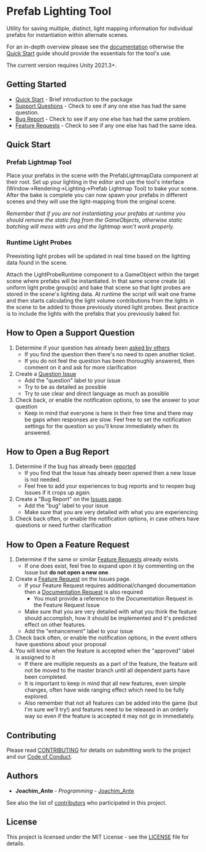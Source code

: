 # Prefab Lighting Tool

Utility for saving multiple, distinct, light mapping information for individual prefabs for instantiation within alternate scenes.

For an in-depth overview please see the [documentation](./docs/USAGE.md) otherwise the [Quick Start](#quick-start "Quick Start") guide should provide the essentials for the tool's use.

The current version requires Unity 2021.3+.

## Getting Started
* [Quick Start](#quick-start "Quick Start") - Brief introduction to the package
* [Support Questions](#how-to-open-a-support-question "Support Questions") - Check to see if any one else has had the same question.
* [Bug Report](#how-to-open-a-bug-report "Bug Report") - Check to see if any one else has had the same problem.
* [Feature Requests](#how-to-open-a-feature-request "Feature Requests") - Check to see if any one else has had the same idea.


## Quick Start

### Prefab Lightmap Tool

Place your prefabs in the scene with the PrefabLightmapData component at their root. Set up your lighting in the editor and use the tool's interface (Window->Rendering->Lighting->Prefab Lightmap Tool) to bake your scene. After the bake is complete you can now spawn your prefabs in different scenes and they will use the light-mapping from the original scene.

*Remember that if you are not instantiating your prefabs at runtime you should remove the static flag from the GameObjects, otherwise static batching will mess with uvs and the lightmap won't work properly.*

### Runtime Light Probes

Preexisting light probes will be updated in real time based on the lighting data found in the scene.

Attach the LightProbeRuntime component to a GameObject within the target scene where prefabs will be instantiated.  In that same scene create (a) uniform light probe group(s) and bake that scene so that light probes are stored in the scene's lighting data.  At runtime the script will wait one frame and then starts calculating the light volume contributions from the lights in the scene to be added to those previously stored light probes.  Best practice is to include the lights with the prefabs that you previously baked for.

## How to Open a Support Question
1. Determine if your question has already been [asked by others](https://github.com/Enterlucent/PrefabLightmapping/issues?q=label%3Aquestion+is%3Aall)
    * If you find the question then there's no need to open another ticket.
    * If you do not feel the question has been thoroughly answered, then comment on it and ask for more clarification
2. Create a [Question Issue](https://github.com/Enterlucent/PrefabLightmapping/issues/new?template=Custom.md)
    * Add the "question" label to your issue
    * Try to be as detailed as possible
    * Try to use clear and direct language as much as possible
3. Check back, or enable the notification options, to see the answer to your question
    * Keep in mind that everyone is here in their free time and there may be gaps when responses are slow.    Feel free to set the notification settings for the question so you'll know immediately when its answered.

## How to Open a Bug Report
1. Determine if the bug has already been [reported](https://github.com/Enterlucent/PrefabLightmapping/issues?q=label%3Abug+is%3Aopen)
    * If you find that the Issue has already been opened then a new Issue is not needed.
    * Feel free to add your experiences to bug reports and to reopen bug Issues if it crops up again.
2. Create a "Bug Report" on the [Issues page](https://github.com/Enterlucent/PrefabLightmapping/issues/new?template=Bug_report.md).
    * Add the "bug" label to your issue
    * Make sure that you are very detailed with what you are experiencing
3. Check back often, or enable the notification options, in case others have questions or need further clarification

## How to Open a Feature Request
1. Determine if the same or similar [Feature Requests](https://github.com/Enterlucent/PrefabLightmapping/issues?q=label%3Aenhancement+is%3Aopen+-label%3Adocumentation) already exists.
    * If one does exist, feel free to expand upon it by commenting on the Issue but **do not open a new one**.
2. Create a [Feature Request](https://github.com/Enterlucent/PrefabLightmapping/issues/new?template=Feature_request.md) on the Issues page.
    * If your Feature Request requires additional/changed documentation then a [Documentation Request](CONTRIBUTING.md#how-to-open-a-documentation-request) is also required
        * You must provide a reference to the Documentation Request in the Feature Request Issue
    * Make sure that you are very detailed with what you think the feature should accomplish, how it should be implemented and it's predicted effect on other features.
    * Add the "enhancement" label to your issue
3. Check back often, or enable the notification options, in the event others have questions about your proposal
4. You will know when the feature is accepted when the "approved" label is assigned to it
    * If there are multiple requests as a part of the feature, the feature will not be moved to the master branch until all dependent parts have been completed.
    * It is important to keep in mind that all new features, even simple changes, often have wide ranging effect which need to be fully explored.
    * Also remember that not all features can be added into the game (but I'm sure we'll try!) and features need to be released in an orderly way so even if the feature is accepted it may not go in immediately.

## Contributing
Please read [CONTRIBUTING](CONTRIBUTING.md) for details on submitting work to the project and our [Code of Conduct](.github/CODE_OF_CONDUCT.md).

## Authors
* **Joachim_Ante** - *Programming* - [Joachim_Ante](https://blog.unity.com/author/cap-joe)

See also the list of [contributors](https://github.com/Enterlucent/PrefabLightmapping/graphs/contributors) who participated in this project.

## License
This project is licensed under the MIT License - see the [LICENSE](LICENSE) file for details.
